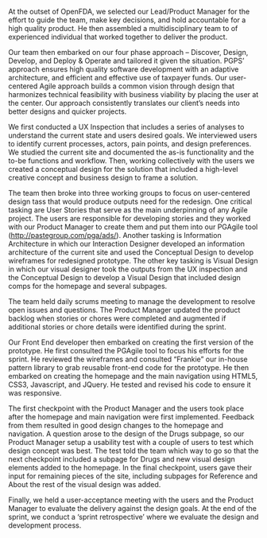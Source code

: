 At the outset of OpenFDA, we selected our Lead/Product Manager for the effort to guide the team, make key decisions, and hold accountable for a high quality product.  He then assembled a multidisciplinary team to of experienced individual that worked together to deliver the product.  

Our team then embarked on our four phase approach – Discover, Design, Develop, and Deploy & Operate and tailored it given the situation. PGPS’ approach ensures high quality software development with an adaptive architecture, and efficient and effective use of taxpayer funds. Our user-centered Agile approach builds a common vision through design that harmonizes technical feasibility with business viability by placing the user at the center. Our approach consistently translates our client’s needs into better designs and quicker projects.

We first conducted a UX Inspection that includes a series of analyses to understand the current state and users desired goals. We interviewed users to identify current processes, actors, pain points, and design preferences. We studied the current site and documented the as-is functionality and the to-be functions and workflow.  Then, working collectively with the users we created a conceptual design for the solution that included a high-level creative concept and business design to frame a solution.

The team then broke into three working groups to focus on user-centered design tass that would produce outputs need for the redesign.  One critical tasking are User Stories that serve as the main underpinning of any Agile project. The users are responsible for developing stories and they worked with our Product Manager to create them and put them into our PGAgile tool (http://pastegroup.com/pga/ads/).  Another tasking is Information Architecture in which our Interaction Designer developed an information architecture of the current site and used the Conceptual Design to develop wireframes for redesigned prototype.  The other key tasking is Visual Design in which our visual designer took the outputs from the UX inspection and the Conceptual Design to develop a Visual Design that included design comps for the homepage and several subpages. 

The team held daily scrums meeting to manage the development to resolve open issues and questions.  The Product Manager updated the product backlog when stories or chores were completed and augmented if additional stories or chore details were identified during the sprint. 

Our Front End developer then embarked on creating the first version of the prototype.  He first consulted the PGAgile tool to focus his efforts for the sprint.  He reviewed the wireframes and consulted “Frankie” our in-house pattern library to grab reusable front-end code for the prototype.  He then embarked on creating the homepage and the main navigation using HTML5, CSS3, Javascript, and JQuery.  He tested and revised his code to ensure it was responsive. 

The first checkpoint with the Product Manager and the users took place after the homepage and main navigation were first implemented.  Feedback from them resulted in good design changes to the homepage and navigation.  A question arose to the design of the Drugs subpage, so our Product Manager setup a usability test with a couple of users to test which design concept was best.  The test told the team which way to go so that the next checkpoint included a subpage for Drugs and new visual design elements added to the homepage.  In the final checkpoint, users gave their input for remaining pieces of the site, including subpages for Reference and About the rest of the visual design was added.  

Finally, we held a user-acceptance meeting with the users and the Product Manager to evaluate the delivery against the design goals.  At the end of the sprint, we conduct a ‘sprint retrospective’ where we evaluate the design and development process.


